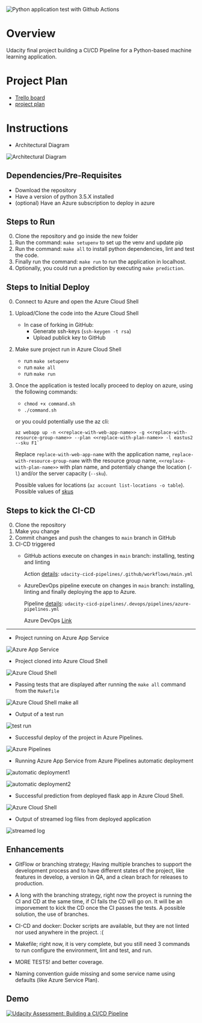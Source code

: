 ![Python application test with Github Actions](https://github.com/alemag1986/udacity-cicd-pipelines/workflows/Python%20application%20test%20with%20Github%20Actions/badge.svg?branch=main&event=push)

# Overview

Udacity final project building a CI/CD Pipeline for a Python-based machine learning application.

# Project Plan

* [Trello board](https://trello.com/b/bGd4Kp9p/cicd-pipeline-project)
* [project plan](https://github.com/alemag1986/udacity-cicd-pipelines/blob/main/docs/CICD%20Pipeline%20Project%20Plan.xlsx)

# Instructions

* Architectural Diagram 

![Architectural Diagram](https://github.com/alemag1986/udacity-cicd-pipelines/blob/main/screenshots/system-work.png?raw=true)

## Dependencies/Pre-Requisites

- Download the repository
- Have a version of python 3.5.X installed
- (optional) Have an Azure subscription to deploy in azure

## Steps to Run

0. Clone the repository and go inside the new folder
1. Run the command: `make setupenv` to set up the venv and update pip
2. Run the command: `make all` to install python dependencies, lint and test the code.  
3. Finally run the command: `make run` to run the application in localhost. 
4. Optionally, you could run a prediction by executing `make prediction`.

## Steps to Initial Deploy

0. Connect to Azure and open the Azure Cloud Shell
1. Upload/Clone the code into the Azure Cloud Shell
    - In case of forking in GitHub:
      - Generate ssh-keys (`ssh-keygen -t rsa`)
      - Upload publick key to GitHub
2. Make sure project run in Azure Cloud Shell
    - run `make setupenv`
    - run `make all`
    - run `make run`       
3. Once the application is tested locally proceed to deploy on azure, using the following commands:
    
    - `chmod +x command.sh`
    - `./command.sh`

    or you could potentially use the az cli:
    ```
    az webapp up -n <<replace-with-web-app-name>> -g <<replace-with-resource-group-name>> --plan <<replace-with-plan-name>> -l eastus2 --sku F1`
    ```
    Replace `replace-with-web-app-name` with the application name, `replace-with-resource-group-name` with the resource group name, `<<replace-with-plan-name>>` with plan name, and potentialy change the location (`-l`) and/or the server capacity (`--sku`).

    Possible values for locations (`az account list-locations -o table`).
    Possible values of [skus](https://azure.microsoft.com/en-us/pricing/details/app-service/linux/)
    
## Steps to kick the CI-CD

0. Clone the repository
1. Make you change 
2. Commit changes and push the changes to `main` branch in GitHub
3. CI-CD triggered
    - GitHub actions execute on changes in `main` branch: installing, testing and linting

        Action [details](https://github.com/alemag1986/udacity-cicd-pipelines/blob/main/.github/workflows/main.yml): `udacity-cicd-pipelines/.github/workflows/main.yml`

    -  AzureDevOps pipeline execute on changes in `main` branch: installing, linting and finally deploying the app to Azure.

        Pipeline [details](https://github.com/alemag1986/udacity-cicd-pipelines/blob/main/.devops/pipelines/azure-pipelines.yml): `udacity-cicd-pipelines/.devops/pipelines/azure-pipelines.yml`
        
        Azure DevOps [Link](https://dev.azure.com/alemag1986/udacity-cicd-pipelines/_build)

---

* Project running on Azure App Service

![Azure App Service](https://github.com/alemag1986/udacity-cicd-pipelines/blob/main/screenshots/AzureAppService.png?raw=true)

* Project cloned into Azure Cloud Shell

![Azure Cloud Shell](https://github.com/alemag1986/udacity-cicd-pipelines/blob/main/screenshots/AzureCloudShell-repo-cloned.png?raw=true)

* Passing tests that are displayed after running the `make all` command from the `Makefile`

![Azure Cloud Shell make all](https://github.com/alemag1986/udacity-cicd-pipelines/blob/main/screenshots/AzureCloudShell-make-all.png?raw=true)

* Output of a test run

![test run](https://github.com/alemag1986/udacity-cicd-pipelines/blob/main/screenshots/GitHubActions-test-run.png?raw=true)

* Successful deploy of the project in Azure Pipelines.  

![Azure Pipelines](https://github.com/alemag1986/udacity-cicd-pipelines/blob/main/screenshots/AzurePipelines.png?raw=true)

* Running Azure App Service from Azure Pipelines automatic deployment

![automatic deployment1](https://github.com/alemag1986/udacity-cicd-pipelines/raw/main/screenshots/AzureDevOps-pipeline-1.png)

![automatic deployment2](https://github.com/alemag1986/udacity-cicd-pipelines/raw/main/screenshots/AzureDevOps-pipeline-2.png)

* Successful prediction from deployed flask app in Azure Cloud Shell. 

![Azure Cloud Shell](https://github.com/alemag1986/udacity-cicd-pipelines/blob/main/screenshots/AzureCloudShell-prediction.png?raw=true)

* Output of streamed log files from deployed application

![streamed log](https://github.com/alemag1986/udacity-cicd-pipelines/raw/main/screenshots/StreamedLogs.png)


## Enhancements

- GitFlow or branching strategy; Having multiple branches to support the development process and to have different states of the project, like features in develop, a version in QA, and a clean brach for releases to production.

-  A long with the branching strategy, right now the proyect is running the CI and CD at the same time, if CI fails the CD will go on. It will be an imporvement to kick the CD once the CI passes the tests. A possible solution, the use of branches. 

- CI-CD and docker: Docker scripts are available, but they are not linted nor used anywhere in the project. :(

- Makefile; right now, it is very complete, but you still need 3 commands to run configure the environment, lint and test, and run. 

- MORE TESTS! and better coverage. 

- Naming convention guide missing and some service name using defaults (like Azure Service Plan).

## Demo 

[![Udacity Assessment: Building a CI/CD Pipeline
](http://img.youtube.com/vi/of2BtAVkd40/0.jpg)](https://www.youtube.com/watch?v=of2BtAVkd40 "Udacity Assessment: Building a CI/CD Pipeline
")
